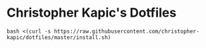 # Christopher Kapic's Dotfiles

```
bash <(curl -s https://raw.githubusercontent.com/christopher-kapic/dotfiles/master/install.sh)
```
